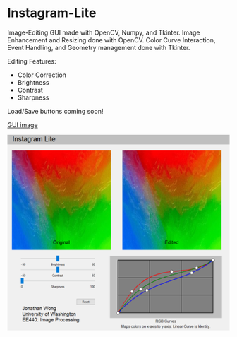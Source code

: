 # Instagram-Lite

Image-Editing GUI made with OpenCV, Numpy, and Tkinter.
Image Enhancement and Resizing done with OpenCV.
Color Curve Interaction, Event Handling, and Geometry management done with Tkinter.

Editing Features:
 - Color Correction
 - Brightness 
 - Contrast 
 - Sharpness 

Load/Save buttons coming soon!

[GUI image](https://github.com/JWongDude/Instagram-Lite/blob/main/instagram-lite-photo.PNG)

![](instagram-lite-photo.PNG)
